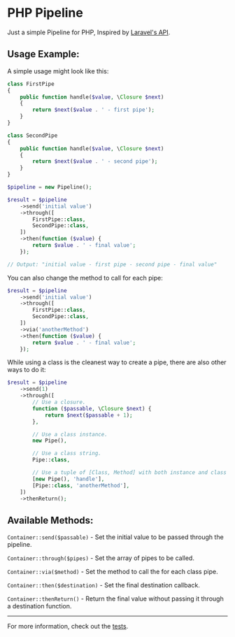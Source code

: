 # PHP Pipeline
Just a simple Pipeline for PHP, Inspired by [Laravel's API](https://github.com/laravel/framework/blob/master/src/Illuminate/Pipeline/Pipeline.php).


## Usage Example:

A simple usage might look like this:
    
```PHP
class FirstPipe
{
    public function handle($value, \Closure $next)
    {
        return $next($value . ' - first pipe');
    }
}

class SecondPipe
{
    public function handle($value, \Closure $next)
    {
        return $next($value . ' - second pipe');
    }
}

$pipeline = new Pipeline();

$result = $pipeline
    ->send('initial value')
    ->through([
        FirstPipe::class,
        SecondPipe::class,
    ])
    ->then(function ($value) {
        return $value . ' - final value';
    });

// Output: "initial value - first pipe - second pipe - final value"
```

You can also change the method to call for each pipe:

```PHP
$result = $pipeline
    ->send('initial value')
    ->through([
        FirstPipe::class,
        SecondPipe::class,
    ])
    ->via('anotherMethod')
    ->then(function ($value) {
        return $value . ' - final value';
    });
```

While using a class is the cleanest way to create a pipe, there are also other ways to do it:

```PHP
$result = $pipeline
    ->send(1)
    ->through([
        // Use a closure.
        function ($passable, \Closure $next) {
            return $next($passable + 1);
        },

        // Use a class instance.
        new Pipe(),

        // Use a class string.
        Pipe::class,

        // Use a tuple of [Class, Method] with both instance and class string.
        [new Pipe(), 'handle'],
        [Pipe::class, 'anotherMethod'],
    ])
    ->thenReturn();
```


## Available Methods:

`Container::send($passable)` - Set the initial value to be passed through the pipeline.

`Container::through($pipes)` - Set the array of pipes to be called.

`Container::via($method)` - Set the method to call the for each class pipe.

`Container::then($destination)` - Set the final destination callback.

`Container::thenReturn()` - Return the final value without passing it through a destination function.


___
For more information, check out the [tests](./tests/PipelineTest.php).
